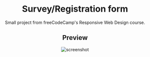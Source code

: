 <h1 align="center">Survey/Registration form</h1>

<div align="center">
    Small project from freeCodeCamp's Responsive Web Design course.
</div>

<div align="center">

## Preview

![screenshot](https://i.gyazo.com/f8d673b661366815519478c6a834e074.png)
